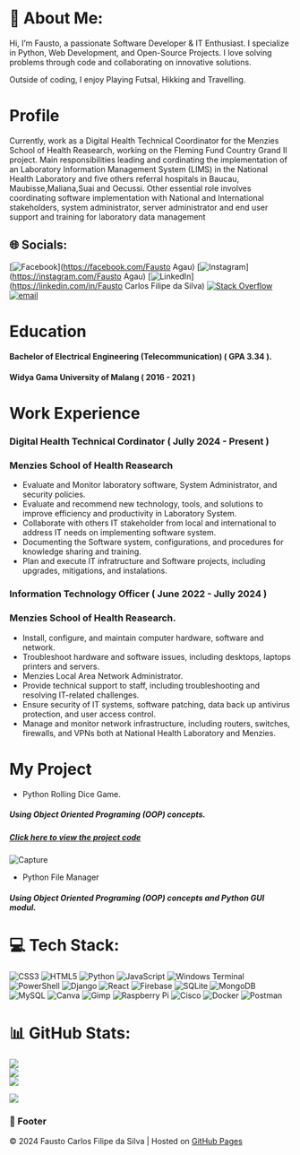 # 💫 About Me:
Hi, I’m Fausto, a passionate Software Developer & IT Enthusiast. I specialize in Python, Web Development, and Open-Source Projects.
I love solving problems through code and collaborating on innovative solutions.

Outside of coding, I enjoy Playing Futsal, Hikking and Travelling.

# Profile
Currently, work as a Digital Health Technical Coordinator for the Menzies School of Health Reasearch, working on the Fleming Fund Country Grand II project. Main responsibilities leading and cordinating the implementation of an Laboratory Information Management System (LIMS) in the National
Health Laboratory and five others referral hospitals in Baucau, Maubisse,Maliana,Suai and Oecussi. Other essential role involves coordinating software implementation with National and International stakeholders, system administrator, server administrator and end user support and training for laboratory data management

## 🌐 Socials:
[![Facebook](https://img.shields.io/badge/Facebook-%231877F2.svg?logo=Facebook&logoColor=white)](https://facebook.com/Fausto Agau) [![Instagram](https://img.shields.io/badge/Instagram-%23E4405F.svg?logo=Instagram&logoColor=white)](https://instagram.com/Fausto Agau) [![LinkedIn](https://img.shields.io/badge/LinkedIn-%230077B5.svg?logo=linkedin&logoColor=white)](https://linkedin.com/in/Fausto Carlos Filipe da Silva) [![Stack Overflow](https://img.shields.io/badge/-Stackoverflow-FE7A16?logo=stack-overflow&logoColor=white)](https://stackoverflow.com/users/10894568) [![email](https://img.shields.io/badge/Email-D14836?logo=gmail&logoColor=white)](mailto:faustodasilva16@gmail.com) 

# Education 
#### Bachelor of Electrical Engineering (Telecommunication) ( GPA 3.34 ).
#### Widya Gama University of Malang ( 2016 - 2021 )


# Work Experience 

### Digital Health Technical Cordinator ( Jully 2024 - Present )
### Menzies School of Health Reasearch
* Evaluate and Monitor laboratory software, System Administrator, and security policies.
* Evaluate and recommend new technology, tools, and solutions to improve efficiency and productivity in Laboratory System.
* Collaborate with others IT stakeholder from local and international to address IT needs on implementing software system.
* Documenting the Software system, configurations, and procedures for knowledge sharing and training.
* Plan and execute IT infratructure and Software projects, including upgrades, mitigations, and instalations.

### Information Technology Officer ( June 2022 - Jully 2024 )
### Menzies School of Health Reasearch.
* Install, configure, and maintain computer hardware, software and network.
* Troubleshoot hardware and software issues, including desktops, laptops printers and servers.
* Menzies Local Area Network Administrator.
* Provide technical support to staff, including troubleshooting and resolving IT-related challenges.
* Ensure security of IT systems, software patching, data back up antivirus protection, and user access control.
* Manage and monitor network infrastructure, including routers, switches, firewalls, and VPNs both at National Health Laboratory and Menzies.

# My Project 
* Python Rolling Dice Game.
##### Using Object Oriented Programing (OOP) concepts.
##### [Click here to view the project code](https://github.com/FaustoAgau68/Python-Project/blob/main/dice_rolling_game.py)
![Capture](https://github.com/user-attachments/assets/3e24aac2-3d11-4f31-9b7e-5c2d71dae4ad)

* Python File Manager
##### Using Object Oriented Programing (OOP) concepts and Python GUI modul.


# 

# 💻 Tech Stack:
![CSS3](https://img.shields.io/badge/css3-%231572B6.svg?style=for-the-badge&logo=css3&logoColor=white) ![HTML5](https://img.shields.io/badge/html5-%23E34F26.svg?style=for-the-badge&logo=html5&logoColor=white) ![Python](https://img.shields.io/badge/python-3670A0?style=for-the-badge&logo=python&logoColor=ffdd54) ![JavaScript](https://img.shields.io/badge/javascript-%23323330.svg?style=for-the-badge&logo=javascript&logoColor=%23F7DF1E) ![Windows Terminal](https://img.shields.io/badge/Windows%20Terminal-%234D4D4D.svg?style=for-the-badge&logo=windows-terminal&logoColor=white) ![PowerShell](https://img.shields.io/badge/PowerShell-%235391FE.svg?style=for-the-badge&logo=powershell&logoColor=white) ![Django](https://img.shields.io/badge/django-%23092E20.svg?style=for-the-badge&logo=django&logoColor=white) ![React](https://img.shields.io/badge/react-%2320232a.svg?style=for-the-badge&logo=react&logoColor=%2361DAFB) ![Firebase](https://img.shields.io/badge/firebase-a08021?style=for-the-badge&logo=firebase&logoColor=ffcd34) ![SQLite](https://img.shields.io/badge/sqlite-%2307405e.svg?style=for-the-badge&logo=sqlite&logoColor=white) ![MongoDB](https://img.shields.io/badge/MongoDB-%234ea94b.svg?style=for-the-badge&logo=mongodb&logoColor=white) ![MySQL](https://img.shields.io/badge/mysql-4479A1.svg?style=for-the-badge&logo=mysql&logoColor=white) ![Canva](https://img.shields.io/badge/Canva-%2300C4CC.svg?style=for-the-badge&logo=Canva&logoColor=white) ![Gimp](https://img.shields.io/badge/Gimp-657D8B?style=for-the-badge&logo=gimp&logoColor=FFFFFF) ![Raspberry Pi](https://img.shields.io/badge/-Raspberry_Pi-C51A4A?style=for-the-badge&logo=Raspberry-Pi) ![Cisco](https://img.shields.io/badge/cisco-%23049fd9.svg?style=for-the-badge&logo=cisco&logoColor=black) ![Docker](https://img.shields.io/badge/docker-%230db7ed.svg?style=for-the-badge&logo=docker&logoColor=white) ![Postman](https://img.shields.io/badge/Postman-FF6C37?style=for-the-badge&logo=postman&logoColor=white)
# 📊 GitHub Stats:
![](https://github-readme-stats.vercel.app/api?username=FaustoAgau68&theme=dark&hide_border=false&include_all_commits=false&count_private=false)<br/>
![](https://github-readme-streak-stats.herokuapp.com/?user=FaustoAgau68&theme=dark&hide_border=false)<br/>
![](https://github-readme-stats.vercel.app/api/top-langs/?username=FaustoAgau68&theme=dark&hide_border=false&include_all_commits=false&count_private=false&layout=compact)

[![](https://visitcount.itsvg.in/api?id=FaustoAgau68&icon=0&color=0)](https://visitcount.itsvg.in)


### 📌 Footer  
© 2024 Fausto Carlos Filipe da Silva | Hosted on [GitHub Pages](https://pages.github.com/)
